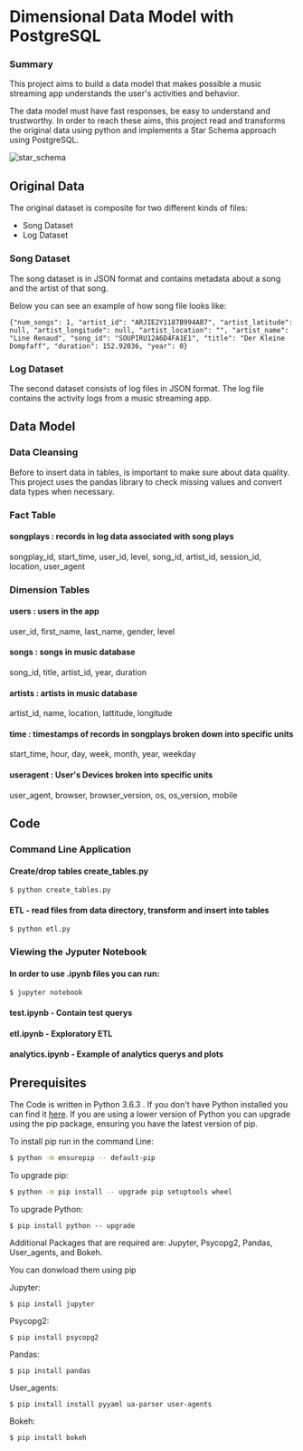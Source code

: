 
# Dimensional Data Model with PostgreSQL

### Summary

This project aims to build a data model that makes possible a music streaming app 
understands the user's activities and behavior.
 

The data model must have fast responses, be easy to understand and trustworthy. 
In order to reach these aims, this project read and transforms the original data 
using python and implements a Star Schema approach using PostgreSQL.


![star_schema](https://imgur.com/a/ns2LDVW)


## Original Data

The original dataset is composite for two different kinds of files:

 - Song Dataset
 - Log Dataset

### Song Dataset
The song dataset  is in JSON format and contains metadata 
about a song and the artist of that song. 

Below you can see an example of how song file looks like:
```ssh
{"num_songs": 1, "artist_id": "ARJIE2Y1187B994AB7", "artist_latitude": null, "artist_longitude": null, "artist_location": "", "artist_name": "Line Renaud", "song_id": "SOUPIRU12A6D4FA1E1", "title": "Der Kleine Dompfaff", "duration": 152.92036, "year": 0}
```
### Log Dataset
The second dataset consists of log files in JSON format. 
The log file contains the activity logs from a music streaming app.

## Data Model

### Data Cleansing
Before to insert data in tables, is important to make sure about data quality. 
This project uses the pandas library to check missing values and convert data types when necessary.

### Fact Table

#### songplays : records in log data associated with song plays

songplay_id, start_time, user_id, level, song_id, artist_id, session_id, location, user_agent

### Dimension Tables

#### users : users in the app

user_id, first_name, last_name, gender, level

#### songs : songs in music database

song_id, title, artist_id, year, duration

#### artists : artists in music database

artist_id, name, location, lattitude, longitude

#### time : timestamps of records in songplays broken down into specific units

start_time, hour, day, week, month, year, weekday

#### useragent : User's Devices broken into specific units 

user_agent, browser, browser_version, os, os_version, mobile

## Code

### Command Line Application

#### Create/drop tables create_tables.py
```ssh
$ python create_tables.py
```
#### ETL - read files from data directory, transform and insert into tables

```ssh
$ python etl.py
```
### Viewing the Jyputer Notebook

#### In order to use .ipynb files you can run:

```ssh
$ jupyter notebook
```

#### test.ipynb - Contain test querys

#### etl.ipynb - Exploratory ETL 

#### analytics.ipynb - Example of analytics querys and plots

## Prerequisites

The Code is written in Python 3.6.3 . If you don't have Python installed you can find it [here]. 
If you are using a lower version of Python you can upgrade using the pip package, 
ensuring you have the latest version of pip.

To install pip run in the command Line:
```sh
$ python -m ensurepip -- default-pip
```
To upgrade pip:
```sh
$ python -m pip install -- upgrade pip setuptools wheel
```
To upgrade Python:
```ssh
$ pip install python -- upgrade
```
Additional Packages that are required are: Jupyter, Psycopg2, Pandas, User_agents, and Bokeh.

You can donwload them using pip

Jupyter:
```ssh
$ pip install jupyter
```
Psycopg2:
```ssh
$ pip install psycopg2
```
Pandas:
```ssh
$ pip install pandas
```
User_agents:
```ssh
$ pip install install pyyaml ua-parser user-agents
```
Bokeh:
```ssh
$ pip install bokeh
```

[//]: #

   [here]: <https://www.python.org/downloads/>